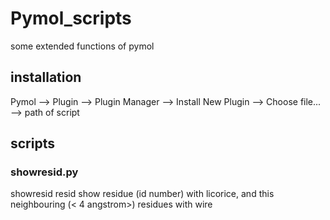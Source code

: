 # Pymol_scripts
some extended functions of pymol

## installation
Pymol --> Plugin --> Plugin Manager --> Install New Plugin --> Choose file... --> path of script

## scripts
### showresid.py
showresid resid
show residue (id number) with licorice, and this neighbouring (< 4 angstrom>) residues with wire
